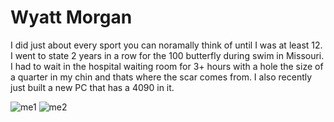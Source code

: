 # Wyatt Morgan

I did just about every sport you can noramally think of until I was at least 12. I went to state 2 years in a row for the 100 butterfly during swim in Missouri.
I had to wait in the hospital waiting room for 3+ hours with a hole the size of a quarter in my chin and thats where the scar comes from.
I also recently just built a new PC that has a 4090 in it.

![me1](assignment2-Morgan/DashnI.jpg)
![me2](C:\Users\s540549\Documents\webapps-repos\assignment2-Morgan\dash.jpg)
